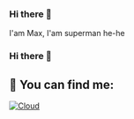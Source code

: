 ### Hi there 👋

I'am Max, I'am superman he-he
### Hi there 👋

## 🔭 You can find me:
[![Cloud](https://img.shields.io/badge/instagram-ffffff?style=for-the-badge&logo=instagram)](https://instagram.com/driver_with_a_rose?igshid=YmMyMTA2M2Y=
)
